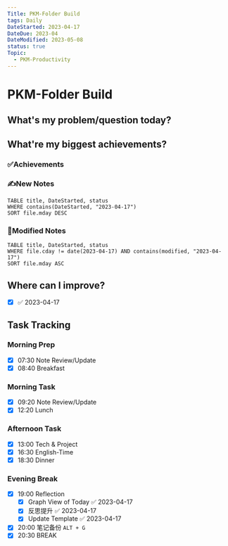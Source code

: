 ```yaml
---
Title: PKM-Folder Build
tags: Daily
DateStarted: 2023-04-17
DateDue: 2023-04
DateModified: 2023-05-08
status: true
Topic:
  - PKM-Productivity
---
```


# PKM-Folder Build

## What's my problem/question today?

## What're my biggest achievements?

### ✅Achievements

### ✍️New Notes

```dataview
TABLE title, DateStarted, status
WHERE contains(DateStarted, "2023-04-17")
SORT file.mday DESC
```

### 📝Modified Notes

```dataview
TABLE title, DateStarted, status
WHERE file.cday != date(2023-04-17) AND contains(modified, "2023-04-17")
SORT file.mday ASC
```

## Where can I improve?

- [x] ✅ 2023-04-17

## Task Tracking

### Morning Prep

- [x] 07:30 Note Review/Update
- [x] 08:40 Breakfast

### Morning Task

- [x] 09:20 Note Review/Update
- [x] 12:20 Lunch

### Afternoon Task

- [x] 13:00 Tech & Project
- [x] 16:30 English-Time
- [x] 18:30 Dinner

### Evening Break

- [x] 19:00 Reflection
  - [x] Graph View of Today ✅ 2023-04-17
  - [x] 反思提升 ✅ 2023-04-17
  - [x] Update Template ✅ 2023-04-17
- [x] 20:00 笔记备份 `ALT + G`
- [x] 20:30 BREAK
